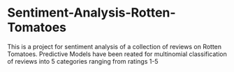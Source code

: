 # Sentiment-Analysis-Rotten-Tomatoes
This is a project for sentiment analysis of a collection of reviews on Rotten Tomatoes. 
Predictive Models have been reated for multinomial classification of reviews into 5 categories ranging from ratings 1-5
